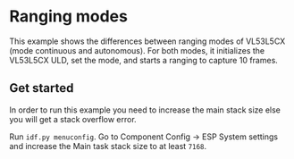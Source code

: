 # Ranging modes
This example shows the differences between ranging modes of VL53L5CX (mode continuous and autonomous). For both modes, it initializes the VL53L5CX ULD, set the mode, and starts a ranging to capture 10 frames.
## Get started
In order to run this example you need to increase the main stack size else you will get a stack overflow error.

Run `idf.py menuconfig`. Go to Component Config -> ESP System settings and increase the Main task stack size to at least `7168`.

